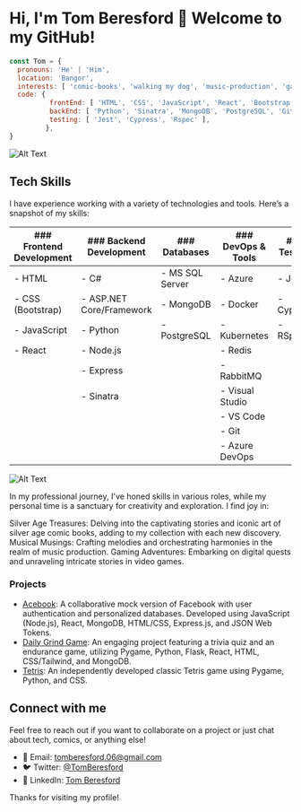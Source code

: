 # Hi, I'm Tom Beresford 👋 Welcome to my GitHub!

```javascript
const Tom = {
  pronouns: 'He' | 'Him',
  location: 'Bangor',
  interests: [ 'comic-books', 'walking my dog', 'music-production', 'gaming' ],
  code: {
          frontEnd: [ 'HTML', 'CSS', 'JavaScript', 'React', 'Bootstrap' ],
          backEnd: [ 'Python', 'Sinatra', 'MongoDB', 'PostgreSQL', 'Git', 'Node', 'Express' ],
          testing: [ 'Jest', 'Cypress', 'Rspec' ],
         },
}
```

![Alt Text](https://user-images.githubusercontent.com/74038190/225813708-98b745f2-7d22-48cf-9150-083f1b00d6c9.gif)


## Tech Skills

I have experience working with a variety of technologies and tools. Here’s a snapshot of my skills:

| ### Frontend Development | ### Backend Development | ### Databases          | ### DevOps & Tools         | ### Testing   |
|--------------------------|-------------------------|------------------------|----------------------------|---------------|
| - HTML                   | - C#                     | - MS SQL Server        | - Azure                   | - Jest        |
| - CSS (Bootstrap)        | - ASP.NET Core/Framework| - MongoDB              | - Docker                  | - Cypress     |
| - JavaScript             | - Python                 | - PostgreSQL           | - Kubernetes              | - RSpec       |
| - React                  | - Node.js                |                        | - Redis                   |               |
|                          | - Express                |                        | - RabbitMQ                |               |
|                          | - Sinatra                |                        | - Visual Studio           |               |
|                          |                          |                        | - VS Code                 |               |
|                          |                          |                        | - Git                     |               |
|                          |                          |                        | - Azure DevOps            |               |




![Alt Text](https://camo.githubusercontent.com/28e64d517089d4b23ff5716340d789b4af32b3aa44001a62677f273d3ee898d5/68747470733a2f2f6d69722d73332d63646e2d63662e626568616e63652e6e65742f70726f6a6563745f6d6f64756c65732f6d61785f313230302f3831626234623136353638343031392e363430623630333864313333652e676966)


In my professional journey, I've honed skills in various roles, while my personal time is a sanctuary for creativity and exploration. I find joy in:

Silver Age Treasures: Delving into the captivating stories and iconic art of silver age comic books, adding to my collection with each new discovery.
Musical Musings: Crafting melodies and orchestrating harmonies in the realm of music production.
Gaming Adventures: Embarking on digital quests and unraveling intricate stories in video games.

### Projects

- [Acebook](https://github.com/ThomasBeresford-0/Acebook): A collaborative mock version of Facebook with user authentication and personalized databases. Developed using JavaScript (Node.js), React, MongoDB, HTML/CSS, Express.js, and JSON Web Tokens.
- [Daily Grind Game](https://github.com/ThomasBeresford-0/Daily-Grind-Game): An engaging project featuring a trivia quiz and an endurance game, utilizing Pygame, Python, Flask, React, HTML, CSS/Tailwind, and MongoDB.
- [Tetris](https://github.com/ThomasBeresford-0/tetris_game): An independently developed classic Tetris game using Pygame, Python, and CSS.


## Connect with me

Feel free to reach out if you want to collaborate on a project or just chat about tech, comics, or anything else!

- 📧 Email: tomberesford.06@gmail.com
- 🐦 Twitter: [@TomBeresford](https://twitter.com/TomBeresford)
- 💼 LinkedIn: [Tom Beresford](https://linkedin.com/in/tom-beresford)

Thanks for visiting my profile!
